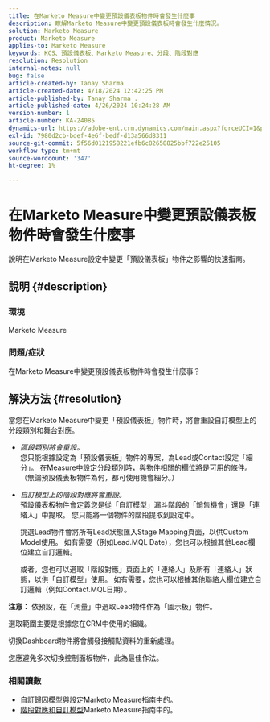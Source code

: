 ```yaml
---
title: 在Marketo Measure中變更預設儀表板物件時會發生什麼事
description: 瞭解Marketo Measure中變更預設儀表板時會發生什麼情況。
solution: Marketo Measure
product: Marketo Measure
applies-to: Marketo Measure
keywords: KCS、預設儀表板、Marketo Measure、分段、階段對應
resolution: Resolution
internal-notes: null
bug: false
article-created-by: Tanay Sharma .
article-created-date: 4/18/2024 12:42:25 PM
article-published-by: Tanay Sharma .
article-published-date: 4/26/2024 10:24:28 AM
version-number: 1
article-number: KA-24085
dynamics-url: https://adobe-ent.crm.dynamics.com/main.aspx?forceUCI=1&pagetype=entityrecord&etn=knowledgearticle&id=2dc28018-81fd-ee11-a1fe-6045bd03c412
exl-id: 7980d2cb-bdef-4e6f-bedf-d13a566d8311
source-git-commit: 5f56d0121958221efb6c82658825bbf722e25105
workflow-type: tm+mt
source-wordcount: '347'
ht-degree: 1%

---
```


# 在Marketo Measure中變更預設儀表板物件時會發生什麼事


說明在Marketo Measure設定中變更「預設儀表板」物件之影響的快速指南。

## 說明 {#description}


### 環境

Marketo Measure

### 問題/症狀

在Marketo Measure中變更預設儀表板物件時會發生什麼事？


## 解決方法 {#resolution}


當您在Marketo Measure中變更「預設儀表板」物件時，將會重設自訂模型上的分段類別和舞台對應。

- *區段類別將會重設。*\
  您只能根據設定為「預設儀表板」物件的專案，為Lead或Contact設定「細分」。 在Measure中設定分段類別時，與物件相關的欄位將是可用的條件。 （無論預設儀表板物件為何，都可使用機會細分。）
- *自訂模型上的階段對應將會重設。*\
  預設儀表板物件會定義您是從「自訂模型」漏斗階段的「銷售機會」還是「連絡人」中提取。 您只能將一個物件的階段提取到設定中。

  挑選Lead物件會將所有Lead狀態匯入Stage Mapping頁面，以供Custom Model使用。 如有需要（例如Lead.MQL Date），您也可以根據其他Lead欄位建立自訂邏輯。

  或者，您也可以選取「階段對應」頁面上的「連絡人」及所有「連絡人」狀態，以供「自訂模型」使用。 如有需要，您也可以根據其他聯絡人欄位建立自訂邏輯（例如Contact.MQL日期）。


<b>注意：</b>
依預設，在「測量」中選取Lead物件作為「圖示板」物件。

選取範圍主要是根據您在CRM中使用的組織。

切換Dashboard物件將會觸發接觸點資料的重新處理。

您應避免多次切換控制面板物件，此為最佳作法。

### <b>相關讀數</b>

- [自訂歸因模型與設定](https://experienceleague.adobe.com/en/docs/marketo-measure/using/advanced-marketo-measure-features/custom-attribution-models/custom-attribution-model-and-setup)Marketo Measure指南中的。
- [階段對應和自訂模型](https://experienceleague.adobe.com/en/docs/marketo-measure/using/advanced-marketo-measure-features/custom-attribution-models/custom-attribution-model-and-setup#the-difference-between-funnel-stages-and-custom-model-stages)Marketo Measure指南中的。
